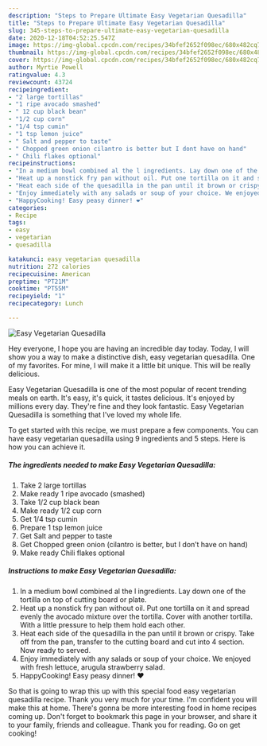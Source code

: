 ```yaml
---
description: "Steps to Prepare Ultimate Easy Vegetarian Quesadilla"
title: "Steps to Prepare Ultimate Easy Vegetarian Quesadilla"
slug: 345-steps-to-prepare-ultimate-easy-vegetarian-quesadilla
date: 2020-12-18T04:52:25.547Z
image: https://img-global.cpcdn.com/recipes/34bfef2652f098ec/680x482cq70/easy-vegetarian-quesadilla-recipe-main-photo.jpg
thumbnail: https://img-global.cpcdn.com/recipes/34bfef2652f098ec/680x482cq70/easy-vegetarian-quesadilla-recipe-main-photo.jpg
cover: https://img-global.cpcdn.com/recipes/34bfef2652f098ec/680x482cq70/easy-vegetarian-quesadilla-recipe-main-photo.jpg
author: Myrtie Powell
ratingvalue: 4.3
reviewcount: 43724
recipeingredient:
- "2 large tortillas"
- "1 ripe avocado smashed"
- " 12 cup black bean"
- "1/2 cup corn"
- "1/4 tsp cumin"
- "1 tsp lemon juice"
- " Salt and pepper to taste"
- " Chopped green onion cilantro is better but I dont have on hand"
- " Chili flakes optional"
recipeinstructions:
- "In a medium bowl combined al the l ingredients. Lay down one of the tortilla on top of cutting board or plate."
- "Heat up a nonstick fry pan without oil. Put one tortilla on it and spread evenly the avocado mixture over the tortilla. Cover with another tortilla. With a little pressure to help them hold each other."
- "Heat each side of the quesadilla in the pan until it brown or crispy. Take off from the pan, transfer to the cutting board and cut into 4 section. Now ready to served."
- "Enjoy immediately with any salads or soup of your choice. We enjoyed with fresh lettuce, arugula strawberry salad."
- "HappyCooking! Easy peasy dinner! ❤️"
categories:
- Recipe
tags:
- easy
- vegetarian
- quesadilla

katakunci: easy vegetarian quesadilla 
nutrition: 272 calories
recipecuisine: American
preptime: "PT21M"
cooktime: "PT55M"
recipeyield: "1"
recipecategory: Lunch

---
```



![Easy Vegetarian Quesadilla](https://img-global.cpcdn.com/recipes/34bfef2652f098ec/680x482cq70/easy-vegetarian-quesadilla-recipe-main-photo.jpg)

Hey everyone, I hope you are having an incredible day today. Today, I will show you a way to make a distinctive dish, easy vegetarian quesadilla. One of my favorites. For mine, I will make it a little bit unique. This will be really delicious.



Easy Vegetarian Quesadilla is one of the most popular of recent trending meals on earth. It's easy, it's quick, it tastes delicious. It's enjoyed by millions every day. They're fine and they look fantastic. Easy Vegetarian Quesadilla is something that I've loved my whole life.


To get started with this recipe, we must prepare a few components. You can have easy vegetarian quesadilla using 9 ingredients and 5 steps. Here is how you can achieve it.

<!--inarticleads1-->

##### The ingredients needed to make Easy Vegetarian Quesadilla:

1. Take 2 large tortillas
1. Make ready 1 ripe avocado (smashed)
1. Take  1/2 cup black bean
1. Make ready 1/2 cup corn
1. Get 1/4 tsp cumin
1. Prepare 1 tsp lemon juice
1. Get  Salt and pepper to taste
1. Get  Chopped green onion (cilantro is better, but I don’t have on hand)
1. Make ready  Chili flakes optional




<!--inarticleads2-->

##### Instructions to make Easy Vegetarian Quesadilla:

1. In a medium bowl combined al the l ingredients. Lay down one of the tortilla on top of cutting board or plate.
1. Heat up a nonstick fry pan without oil. Put one tortilla on it and spread evenly the avocado mixture over the tortilla. Cover with another tortilla. With a little pressure to help them hold each other.
1. Heat each side of the quesadilla in the pan until it brown or crispy. Take off from the pan, transfer to the cutting board and cut into 4 section. Now ready to served.
1. Enjoy immediately with any salads or soup of your choice. We enjoyed with fresh lettuce, arugula strawberry salad.
1. HappyCooking! Easy peasy dinner! ❤️




So that is going to wrap this up with this special food easy vegetarian quesadilla recipe. Thank you very much for your time. I'm confident you will make this at home. There's gonna be more interesting food in home recipes coming up. Don't forget to bookmark this page in your browser, and share it to your family, friends and colleague. Thank you for reading. Go on get cooking!
